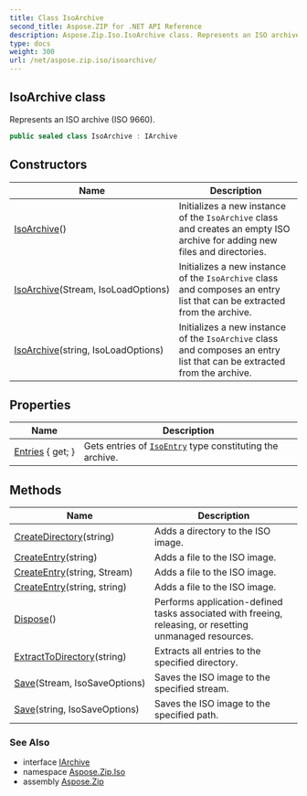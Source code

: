 ```yaml
---
title: Class IsoArchive
second_title: Aspose.ZIP for .NET API Reference
description: Aspose.Zip.Iso.IsoArchive class. Represents an ISO archive ISO 9660
type: docs
weight: 300
url: /net/aspose.zip.iso/isoarchive/
---
```

## IsoArchive class

Represents an ISO archive (ISO 9660).

```csharp
public sealed class IsoArchive : IArchive
```

## Constructors

| Name | Description |
| --- | --- |
| [IsoArchive](isoarchive/#constructor)() | Initializes a new instance of the `IsoArchive` class and creates an empty ISO archive for adding new files and directories. |
| [IsoArchive](isoarchive/#constructor_1)(Stream, IsoLoadOptions) | Initializes a new instance of the `IsoArchive` class and composes an entry list that can be extracted from the archive. |
| [IsoArchive](isoarchive/#constructor_2)(string, IsoLoadOptions) | Initializes a new instance of the `IsoArchive` class and composes an entry list that can be extracted from the archive. |

## Properties

| Name | Description |
| --- | --- |
| [Entries](../../aspose.zip.iso/isoarchive/entries/) { get; } | Gets entries of [`IsoEntry`](../isoentry/) type constituting the archive. |

## Methods

| Name | Description |
| --- | --- |
| [CreateDirectory](../../aspose.zip.iso/isoarchive/createdirectory/)(string) | Adds a directory to the ISO image. |
| [CreateEntry](../../aspose.zip.iso/isoarchive/createentry/#createentry)(string) | Adds a file to the ISO image. |
| [CreateEntry](../../aspose.zip.iso/isoarchive/createentry/#createentry_1)(string, Stream) | Adds a file to the ISO image. |
| [CreateEntry](../../aspose.zip.iso/isoarchive/createentry/#createentry_2)(string, string) | Adds a file to the ISO image. |
| [Dispose](../../aspose.zip.iso/isoarchive/dispose/)() | Performs application-defined tasks associated with freeing, releasing, or resetting unmanaged resources. |
| [ExtractToDirectory](../../aspose.zip.iso/isoarchive/extracttodirectory/)(string) | Extracts all entries to the specified directory. |
| [Save](../../aspose.zip.iso/isoarchive/save/#save)(Stream, IsoSaveOptions) | Saves the ISO image to the specified stream. |
| [Save](../../aspose.zip.iso/isoarchive/save/#save_1)(string, IsoSaveOptions) | Saves the ISO image to the specified path. |

### See Also

* interface [IArchive](../../aspose.zip/iarchive/)
* namespace [Aspose.Zip.Iso](../../aspose.zip.iso/)
* assembly [Aspose.Zip](../../)


